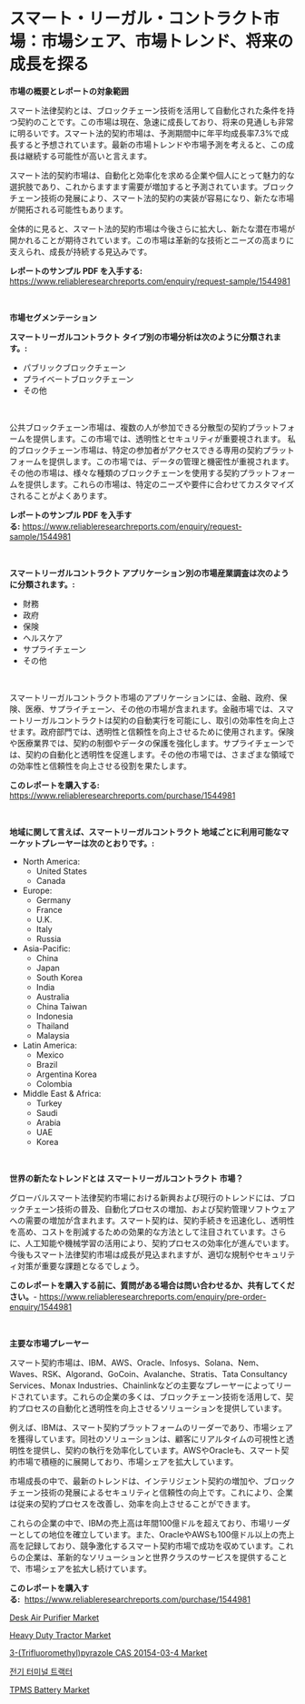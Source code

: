 <p><h1>スマート・リーガル・コントラクト市場：市場シェア、市場トレンド、将来の成長を探る</h1></p><p><strong>市場の概要とレポートの対象範囲</strong></p>
<p><p>スマート法律契約とは、ブロックチェーン技術を活用して自動化された条件を持つ契約のことです。この市場は現在、急速に成長しており、将来の見通しも非常に明るいです。スマート法的契約市場は、予測期間中に年平均成長率7.3%で成長すると予想されています。最新の市場トレンドや市場予測を考えると、この成長は継続する可能性が高いと言えます。</p><p>スマート法的契約市場は、自動化と効率化を求める企業や個人にとって魅力的な選択肢であり、これからますます需要が増加すると予測されています。ブロックチェーン技術の発展により、スマート法的契約の実装が容易になり、新たな市場が開拓される可能性もあります。</p><p>全体的に見ると、スマート法的契約市場は今後さらに拡大し、新たな潜在市場が開かれることが期待されています。この市場は革新的な技術とニーズの高まりに支えられ、成長が持続する見込みです。</p></p>
<p><strong>レポートのサンプル PDF を入手する:</strong> <a href="https://www.reliableresearchreports.com/enquiry/request-sample/1544981">https://www.reliableresearchreports.com/enquiry/request-sample/1544981</a></p>
<p>&nbsp;</p>
<p><strong>市場セグメンテーション</strong></p>
<p><strong>スマートリーガルコントラクト タイプ別の市場分析は次のように分類されます。:</strong></p>
<p><ul><li>パブリックブロックチェーン</li><li>プライベートブロックチェーン</li><li>その他</li></ul></p>
<p>&nbsp;</p>
<p><p>公共ブロックチェーン市場は、複数の人が参加できる分散型の契約プラットフォームを提供します。この市場では、透明性とセキュリティが重要視されます。 私的ブロックチェーン市場は、特定の参加者がアクセスできる専用の契約プラットフォームを提供します。この市場では、データの管理と機密性が重視されます。 その他の市場は、様々な種類のブロックチェーンを使用する契約プラットフォームを提供します。これらの市場は、特定のニーズや要件に合わせてカスタマイズされることがよくあります。</p></p>
<p><strong>レポートのサンプル PDF を入手する:</strong>&nbsp;<a href="https://www.reliableresearchreports.com/enquiry/request-sample/1544981">https://www.reliableresearchreports.com/enquiry/request-sample/1544981</a></p>
<p>&nbsp;</p>
<p><strong> スマートリーガルコントラクト アプリケーション別の市場産業調査は次のように分類されます。:</strong></p>
<p><ul><li>財務</li><li>政府</li><li>保険</li><li>ヘルスケア</li><li>サプライチェーン</li><li>その他</li></ul></p>
<p>&nbsp;</p>
<p><p>スマートリーガルコントラクト市場のアプリケーションには、金融、政府、保険、医療、サプライチェーン、その他の市場が含まれます。金融市場では、スマートリーガルコントラクトは契約の自動実行を可能にし、取引の効率性を向上させます。政府部門では、透明性と信頼性を向上させるために使用されます。保険や医療業界では、契約の制御やデータの保護を強化します。サプライチェーンでは、契約の自動化と透明性を促進します。その他の市場では、さまざまな領域での効率性と信頼性を向上させる役割を果たします。</p></p>
<p><strong>このレポートを購入する:</strong>&nbsp; <a href="https://www.reliableresearchreports.com/purchase/1544981">https://www.reliableresearchreports.com/purchase/1544981</a></p>
<p>&nbsp;</p>
<p><strong>地域に関して言えば、スマートリーガルコントラクト 地域ごとに利用可能なマーケットプレーヤーは次のとおりです。:</strong></p>
<p><ul>
    <li>
        North America:
        <ul>
            <li>United States</li>
            <li>Canada</li>
        </ul>
    </li>
    <li>
        Europe:
        <ul>
            <li>Germany</li>
            <li>France</li>
            <li>U.K.</li>
            <li>Italy</li>
            <li>Russia</li>
        </ul>
    </li>
    <li>
        Asia-Pacific:
        <ul>
            <li>China</li>
            <li>Japan</li>
            <li>South Korea</li>
            <li>India</li>
            <li>Australia</li>
            <li>China Taiwan</li>
            <li>Indonesia</li>
            <li>Thailand</li>
            <li>Malaysia</li>
        </ul>
    </li>
    <li>
        Latin America:
        <ul>
            <li>Mexico</li>
            <li>Brazil</li>
            <li>Argentina Korea</li>
            <li>Colombia</li>
        </ul>
    </li>
    <li>
        Middle East & Africa:
        <ul>
            <li>Turkey</li>
            <li>Saudi</li>
            <li>Arabia</li>
            <li>UAE</li>
            <li>Korea</li>
        </ul>
    </li>
    </ul></p>
<p>&nbsp;</p>
<p><strong>世界の新たなトレンドとは スマートリーガルコントラクト 市場？</strong></p>
<p><p>グローバルスマート法律契約市場における新興および現行のトレンドには、ブロックチェーン技術の普及、自動化プロセスの増加、および契約管理ソフトウェアへの需要の増加が含まれます。スマート契約は、契約手続きを迅速化し、透明性を高め、コストを削減するための効果的な方法として注目されています。さらに、人工知能や機械学習の活用により、契約プロセスの効率化が進んでいます。今後もスマート法律契約市場は成長が見込まれますが、適切な規制やセキュリティ対策が重要な課題となるでしょう。</p></p>
<p><strong>このレポートを購入する前に、質問がある場合は問い合わせるか、共有してください。</strong>- <a href="https://www.reliableresearchreports.com/enquiry/pre-order-enquiry/1544981">https://www.reliableresearchreports.com/enquiry/pre-order-enquiry/1544981</a></p>
<p>&nbsp;</p>
<p><strong>主要な市場プレーヤー</strong></p>
<p><p>スマート契約市場は、IBM、AWS、Oracle、Infosys、Solana、Nem、Waves、RSK、Algorand、GoCoin、Avalanche、Stratis、Tata Consultancy Services、Monax Industries、Chainlinkなどの主要なプレーヤーによってリードされています。これらの企業の多くは、ブロックチェーン技術を活用して、契約プロセスの自動化と透明性を向上させるソリューションを提供しています。</p><p>例えば、IBMは、スマート契約プラットフォームのリーダーであり、市場シェアを獲得しています。同社のソリューションは、顧客にリアルタイムの可視性と透明性を提供し、契約の執行を効率化しています。AWSやOracleも、スマート契約市場で積極的に展開しており、市場シェアを拡大しています。</p><p>市場成長の中で、最新のトレンドは、インテリジェント契約の増加や、ブロックチェーン技術の発展によるセキュリティと信頼性の向上です。これにより、企業は従来の契約プロセスを改善し、効率を向上させることができます。</p><p>これらの企業の中で、IBMの売上高は年間100億ドルを超えており、市場リーダーとしての地位を確立しています。また、OracleやAWSも100億ドル以上の売上高を記録しており、競争激化するスマート契約市場で成功を収めています。これらの企業は、革新的なソリューションと世界クラスのサービスを提供することで、市場シェアを拡大し続けています。</p></p>
<p><strong>このレポートを購入する:</strong>&nbsp;&nbsp;<a href="https://www.reliableresearchreports.com/purchase/1544981">https://www.reliableresearchreports.com/purchase/1544981</a></p>
<p><p><a href="https://www.linkedin.com/pulse/desk-air-purifier-market-size-share-global-analysis-wyjuf?trackingId=R81iOIX2G6HVpNzGyAiDlQ%3D%3D">Desk Air Purifier Market</a></p><p><a href="https://issuu.com/reportprime-2/docs/heavy-duty-tractor-market-size-2030.pptx">Heavy Duty Tractor Market</a></p><p><a href="https://www.linkedin.com/pulse/3-trifluoromethylpyrazole-cas-20154-03-4-market-growth-q8ohf?trackingId=8Us9x5Hp83Ra0hci5oGJQw%3D%3D">3-(Trifluoromethyl)pyrazole CAS 20154-03-4 Market</a></p><p><a href="https://github.com/vs10l4sfg5c/Market-Research-Report-List-1/blob/main/788210512792.md">전기 터미널 트랙터</a></p><p><a href="https://issuu.com/reportprime-2/docs/tpms-battery-market-size-2030.pptx">TPMS Battery Market</a></p></p>